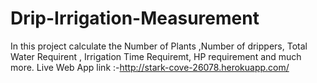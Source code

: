 # Drip-Irrigation-Measurement
In this project calculate the Number of Plants ,Number of drippers, Total Water Requirent , Irrigation Time Requiremt, HP requirement and much more.
Live Web App link :-http://stark-cove-26078.herokuapp.com/
